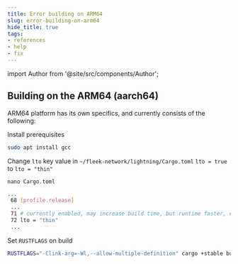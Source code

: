 ```yaml
---
title: Error building on ARM64
slug: error-building-on-arm64
hide_title: true
tags:
- references
- help
- fix
---
```


<!--
  The following import is intentional (see partial <CheckoutCommitWarning />)
-->
import Author from '@site/src/components/Author';

## Building on the ARM64 (aarch64) 

ARM64 platform has its own specifics, and currently consists of the following:

Install prerequisites

```bash
sudo apt install gcc
```

Change `lto` key value in `~/fleek-network/lightning/Cargo.toml` `lto = true` to `lto = "thin"`

`nano Cargo.toml`

```bash
...
 68 [profile.release]
 ...
 71 # currently enabled, may increase build time, but runtime faster, can set to `"thin"`.
 72 lto = "thin"
 ...
```
Set `RUSTFLAGS` on build
```bash
RUSTFLAGS="-Clink-arg=-Wl,--allow-multiple-definition" cargo +stable build --release 
```
